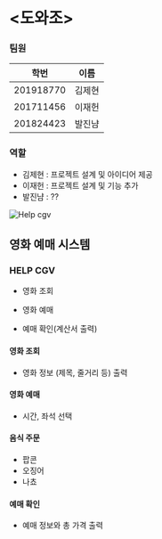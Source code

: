# <도와조>

### **팀원**
|  학번  | 이름  |
|------  |-----|
|201918770|김제현|
|201711456|이재헌|
|201824423|발진냠|

### 역할

* 김제현 : 프로젝트 설계 및 아이디어 제공
* 이재헌 : 프로젝트 설계 및 기능 추가
* 발진냠 : ??

![Help cgv](https://user-images.githubusercontent.com/65211547/86248205-8536f680-bbe8-11ea-97df-08b5a496c0fb.PNG)

## 영화 예매 시스템
### **HELP CGV**
 * 영화 조회
  
 * 영화 예매
 
 * 예매 확인(계산서 출력) 

 #### 영화 조회
 * 영화 정보 (제목, 줄거리 등) 출력
 
 #### 영화 예매
 * 시간, 좌석 선택
 
 #### 음식 주문
 * 팝콘
 * 오징어
 * 나쵸
 
 #### 예매 확인
 * 예매 정보와 총 가격 출력
